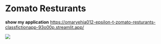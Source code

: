 # Zomato Resturants

**show my application**
https://omaryehia012-epsilon-t-zomato-resturants-classfictionapp-93o00p.streamlit.app/

![](https://github.com/omaryehia012/Epsilon-training-projects/blob/main/Zomato_Resturants_Classfiction/Zomato-1.jpg)
